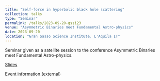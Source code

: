 ```yaml
---
title: "Self-force in hyperbolic black hole scattering"
collection: talks
type: "Seminar"
permalink: /talks/2023-09-20-gssi23
venue: "Asymmetric Binaries meet Fundamental Astro-physics"
date: 2023-09-20
location: "Gran Sasso Science Institute, L'Aquila IT"
---
```


Seminar given as a satellite session to the conference Asymmetric Binaries meet Fundamental Astro-physics.

[Slides](../files/gssi23.pdf)

[Event information (external)](https://indico.gssi.it/event/494/)
